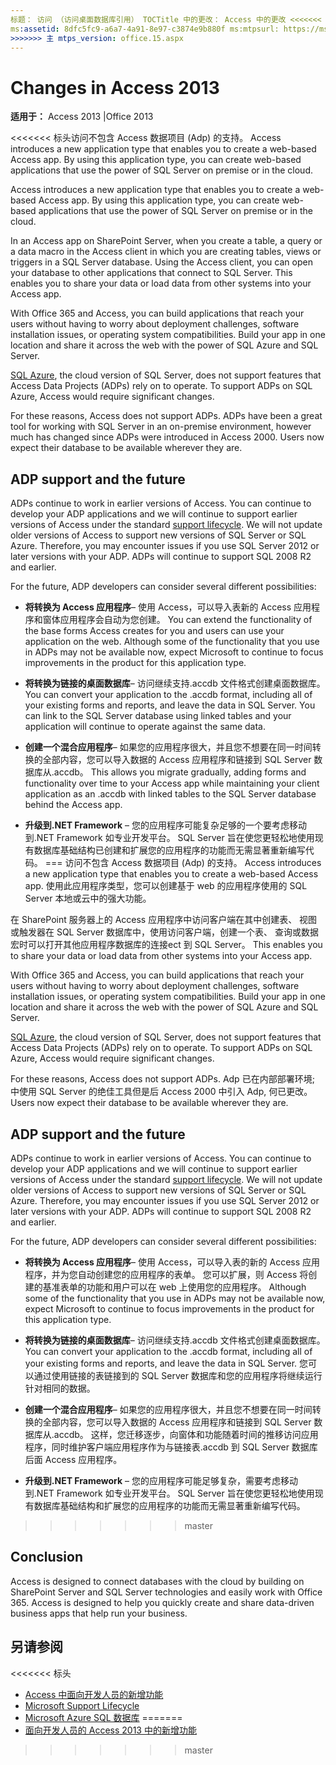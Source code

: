 ```yaml
---
标题： 访问 （访问桌面数据库引用） TOCTitle 中的更改： Access 中的更改 <<<<<<< 标头 ms:assetid: 8dfc5fc9-a6a7-4a91-8e97-c3874e9b880f ms:mtpsurl: https://msdn.microsoft.com/library/JJ618413(v=office.15) ms:contentKeyID: 49106417 ms.date: 09/18/2015年 ===说明： 访问不包含 Access 数据项目 (Adp) 的支持。 Access introduces a new application type that enables you to create a web-based Access app.
ms:assetid: 8dfc5fc9-a6a7-4a91-8e97-c3874e9b880f ms:mtpsurl: https://msdn.microsoft.com/library/JJ618413(v=office.15) ms:contentKeyID: 49106417 ms.date: 10/16/2018
>>>>>>> 主 mtps_version: office.15.aspx
---
```


# <a name="changes-in-access"></a>Changes in Access 2013

**适用于：** Access 2013 |Office 2013

<<<<<<< 标头访问不包含 Access 数据项目 (Adp) 的支持。 Access introduces a new application type that enables you to create a web-based Access app. By using this application type, you can create web-based applications that use the power of SQL Server on premise or in the cloud.

Access introduces a new application type that enables you to create a web-based Access app. By using this application type, you can create web-based applications that use the power of SQL Server on premise or in the cloud.

In an Access app on SharePoint Server, when you create a table, a query or a data macro in the Access client in which you are creating tables, views or triggers in a SQL Server database. Using the Access client, you can open your database to other applications that connect to SQL Server. This enables you to share your data or load data from other systems into your Access app.

With Office 365 and Access, you can build applications that reach your users without having to worry about deployment challenges, software installation issues, or operating system compatibilities. Build your app in one location and share it across the web with the power of SQL Azure and SQL Server.

[SQL Azure](https://msdn.microsoft.com/library/azure/ee336279.aspx), the cloud version of SQL Server, does not support features that Access Data Projects (ADPs) rely on to operate. To support ADPs on SQL Azure, Access would require significant changes.

For these reasons, Access does not support ADPs. ADPs have been a great tool for working with SQL Server in an on-premise environment, however much has changed since ADPs were introduced in Access 2000. Users now expect their database to be available wherever they are.

## <a name="adp-support-and-the-future"></a>ADP support and the future

ADPs continue to work in earlier versions of Access. You can continue to develop your ADP applications and we will continue to support earlier versions of Access under the standard [support lifecycle](https://support.microsoft.com/gp/lifeselect). We will not update older versions of Access to support new versions of SQL Server or SQL Azure. Therefore, you may encounter issues if you use SQL Server 2012 or later versions with your ADP. ADPs will continue to support SQL 2008 R2 and earlier.

For the future, ADP developers can consider several different possibilities:

- **将转换为 Access 应用程序**– 使用 Access，可以导入表新的 Access 应用程序和窗体应用程序会自动为您创建。 You can extend the functionality of the base forms Access creates for you and users can use your application on the web. Although some of the functionality that you use in ADPs may not be available now, expect Microsoft to continue to focus improvements in the product for this application type.

- **将转换为链接的桌面数据库**– 访问继续支持.accdb 文件格式创建桌面数据库。 You can convert your application to the .accdb format, including all of your existing forms and reports, and leave the data in SQL Server. You can link to the SQL Server database using linked tables and your application will continue to operate against the same data.

- **创建一个混合应用程序**– 如果您的应用程序很大，并且您不想要在同一时间转换的全部内容，您可以导入数据的 Access 应用程序和链接到 SQL Server 数据库从.accdb。 This allows you migrate gradually, adding forms and functionality over time to your Access app while maintaining your client application as an .accdb with linked tables to the SQL Server database behind the Access app.

- **升级到.NET Framework** – 您的应用程序可能复杂足够的一个要考虑移动到.NET Framework 如专业开发平台。 SQL Server 旨在使您更轻松地使用现有数据库基础结构已创建和扩展您的应用程序的功能而无需显著重新编写代码。
=== 访问不包含 Access 数据项目 (Adp) 的支持。 Access introduces a new application type that enables you to create a web-based Access app. 使用此应用程序类型，您可以创建基于 web 的应用程序使用的 SQL Server 本地或云中的强大功能。

在 SharePoint 服务器上的 Access 应用程序中访问客户端在其中创建表、 视图或触发器在 SQL Server 数据库中，使用访问客户端，创建一个表、 查询或数据宏时可以打开其他应用程序数据库的连接ect 到 SQL Server。 This enables you to share your data or load data from other systems into your Access app.

With Office 365 and Access, you can build applications that reach your users without having to worry about deployment challenges, software installation issues, or operating system compatibilities. Build your app in one location and share it across the web with the power of SQL Azure and SQL Server.

[SQL Azure](https://docs.microsoft.com/azure/sql-database/sql-database-technical-overview), the cloud version of SQL Server, does not support features that Access Data Projects (ADPs) rely on to operate. To support ADPs on SQL Azure, Access would require significant changes.

For these reasons, Access does not support ADPs. Adp 已在内部部署环境; 中使用 SQL Server 的绝佳工具但是后 Access 2000 中引入 Adp, 何已更改。 Users now expect their database to be available wherever they are.

## <a name="adp-support-and-the-future"></a>ADP support and the future

ADPs continue to work in earlier versions of Access. You can continue to develop your ADP applications and we will continue to support earlier versions of Access under the standard [support lifecycle](https://support.microsoft.com/lifecycle/search). We will not update older versions of Access to support new versions of SQL Server or SQL Azure. Therefore, you may encounter issues if you use SQL Server 2012 or later versions with your ADP. ADPs will continue to support SQL 2008 R2 and earlier.

For the future, ADP developers can consider several different possibilities:

- **将转换为 Access 应用程序**– 使用 Access，可以导入表的新的 Access 应用程序，并为您自动创建您的应用程序的表单。 您可以扩展，则 Access 将创建的基准表单的功能和用户可以在 web 上使用您的应用程序。 Although some of the functionality that you use in ADPs may not be available now, expect Microsoft to continue to focus improvements in the product for this application type.

- **将转换为链接的桌面数据库**– 访问继续支持.accdb 文件格式创建桌面数据库。 You can convert your application to the .accdb format, including all of your existing forms and reports, and leave the data in SQL Server. 您可以通过使用链接的表链接到的 SQL Server 数据库和您的应用程序将继续运行针对相同的数据。

- **创建一个混合应用程序**– 如果您的应用程序很大，并且您不想要在同一时间转换的全部内容，您可以导入数据的 Access 应用程序和链接到 SQL Server 数据库从.accdb。 这样，您迁移逐步，向窗体和功能随着时间的推移访问应用程序，同时维护客户端应用程序作为与链接表.accdb 到 SQL Server 数据库后面 Access 应用程序。

- **升级到.NET Framework** – 您的应用程序可能足够复杂，需要考虑移动到.NET Framework 如专业开发平台。 SQL Server 旨在使您更轻松地使用现有数据库基础结构和扩展您的应用程序的功能而无需显著重新编写代码。
>>>>>>> master

## <a name="conclusion"></a>Conclusion

Access is designed to connect databases with the cloud by building on SharePoint Server and SQL Server technologies and easily work with Office 365. Access is designed to help you quickly create and share data-driven business apps that help run your business.

## <a name="see-also"></a>另请参阅

<<<<<<< 标头
- [Access 中面向开发人员的新增功能](https://msdn.microsoft.com/library/jj250134\(v=office.15\))
- [Microsoft Support Lifecycle](https://support.microsoft.com/lifecycle/)
- [Microsoft Azure SQL 数据库](https://msdn.microsoft.com/library/azure/ee336279.aspx)
=======
- [面向开发人员的 Access 2013 中的新增功能](https://docs.microsoft.com/office/vba/access/concepts/miscellaneous/new-in-access-for-developers)

>>>>>>> master

